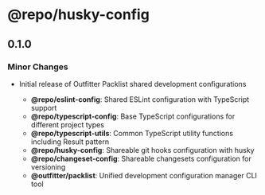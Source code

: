 # @repo/husky-config

## 0.1.0

### Minor Changes

- Initial release of Outfitter Packlist shared development configurations

  - **@repo/eslint-config**: Shared ESLint configuration with TypeScript support
  - **@repo/typescript-config**: Base TypeScript configurations for different
    project types
  - **@repo/typescript-utils**: Common TypeScript utility functions including
    Result pattern
  - **@repo/husky-config**: Shareable git hooks configuration with husky
  - **@repo/changeset-config**: Shareable changesets configuration for
    versioning
  - **@outfitter/packlist**: Unified development configuration manager CLI tool
